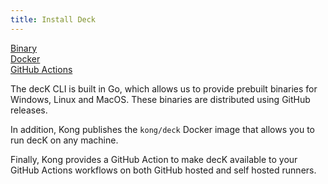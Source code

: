 ```yaml
---
title: Install Deck
---
```


<div class="docs-grid-install max-3">

  <a href="/deck/install/binary/" class="docs-grid-install-block no-description">
    <img class="install-icon no-image-expand" src="/assets/images/icons/documentation/icn-deployment-color.svg" alt="">
    <div class="install-text">Binary</div>
  </a>
  <a href="/deck/install/docker/" class="docs-grid-install-block no-description">
    <img class="install-icon no-image-expand" src="/assets/images/icons/konnect/icn-cogwheel-nav.svg" alt="">
    <div class="install-text">Docker</div>
  </a>
  <a href="/deck/install/github-actions/" class="docs-grid-install-block no-description">
    <img class="install-icon no-image-expand" src="/assets/images/icons/icn-server-blue.svg" alt="">
    <div class="install-text">GitHub Actions</div>
  </a>

</div>

The decK CLI is built in Go, which allows us to provide prebuilt binaries for Windows, Linux and MacOS. These binaries are distributed using GitHub releases.

In addition, Kong publishes the `kong/deck` Docker image that allows you to run decK on any machine.

Finally, Kong provides a GitHub Action to make decK available to your GitHub Actions workflows on both GitHub hosted and self hosted runners.